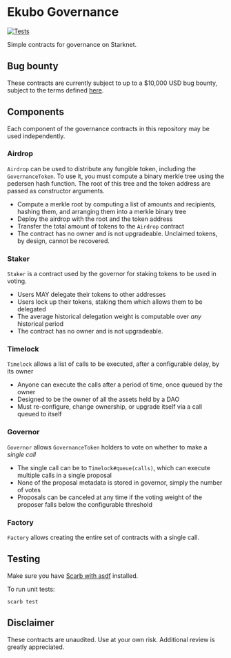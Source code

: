 # Ekubo Governance

[![Tests](https://github.com/EkuboProtocol/governance/actions/workflows/test.yaml/badge.svg)](https://github.com/EkuboProtocol/governance/actions/workflows/test.yaml)

Simple contracts for governance on Starknet.

## Bug bounty

These contracts are currently subject to up to a $10,000 USD bug bounty, subject to the terms defined [here](./BUG-BOUNTY.md).

## Components

Each component of the governance contracts in this repository may be used independently.

### Airdrop

`Airdrop` can be used to distribute any fungible token, including the `GovernanceToken`. To use it, you must compute a binary merkle tree using the pedersen hash function. The root of this tree and the token address are passed as constructor arguments.

- Compute a merkle root by computing a list of amounts and recipients, hashing them, and arranging them into a merkle binary tree
- Deploy the airdrop with the root and the token address
- Transfer the total amount of tokens to the `Airdrop` contract
- The contract has no owner and is not upgradeable. Unclaimed tokens, by design, cannot be recovered.

### Staker

`Staker` is a contract used by the governor for staking tokens to be used in voting.

- Users MAY delegate their tokens to other addresses
- Users lock up their tokens, staking them which allows them to be delegated
- The average historical delegation weight is computable over *any* historical period
- The contract has no owner and is not upgradeable.

### Timelock

`Timelock` allows a list of calls to be executed, after a configurable delay, by its owner

- Anyone can execute the calls after a period of time, once queued by the owner
- Designed to be the owner of all the assets held by a DAO
- Must re-configure, change ownership, or upgrade itself via a call queued to itself

### Governor

`Governor` allows `GovernanceToken` holders to vote on whether to make a _single call_
- The single call can be to `Timelock#queue(calls)`, which can execute multiple calls in a single proposal
- None of the proposal metadata is stored in governor, simply the number of votes
- Proposals can be canceled at any time if the voting weight of the proposer falls below the configurable threshold

### Factory

`Factory` allows creating the entire set of contracts with a single call.

## Testing

Make sure you have [Scarb with asdf](https://docs.swmansion.com/scarb/download#install-via-asdf) installed.

To run unit tests:

```
scarb test
```

## Disclaimer

These contracts are unaudited. Use at your own risk. Additional review is greatly appreciated.
